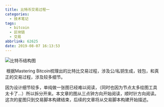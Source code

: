 ```yaml
---
title: 比特币交易过程一
categories:
  - 技术笔记
tags:
  - bitcoin
  - 区块链
  - 交易
abbrlink: 62625
date: 2019-08-07 16:13:53
---
```


![比特币结构图](http://img.imzlp.com/imgs/alvin/eIEGOH.png)

​		根据Mastering Bitcoin梳理出的比特比交易过程，涉及公/私钥生成，钱包，和真正的交易过程，涉及较多细节。
<!--more-->
​		因为设计细节较多，单纯做一张图已经难以阅读，（同时也因为节点太多绘图工具太卡了...）所以拆分开来。本文章的图从三点钟方向开始阅读，顺时针方向阅读。这次的星图只到交易脚本构建结束，后续的文章将从交易脚本构建开始描述。